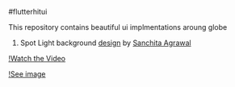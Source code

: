 #flutterhitui

This repository contains beautiful ui implmentations aroung globe

1. Spot Light background
[design](https://www.behance.net/gallery/94842819/Animated-Tab-Bar) by
[Sanchita Agrawal](https://www.linkedin.com/in/sanchita-agrawal-829a5612b)

[!Watch the Video](https://github.com/viveky259259/flutter_hit_ui/blob/master/videos/light_tab_bar_video.mp4)

[!See image](https://github.com/viveky259259/flutter_hit_ui/blob/master/images/light_tab_bar.png)
